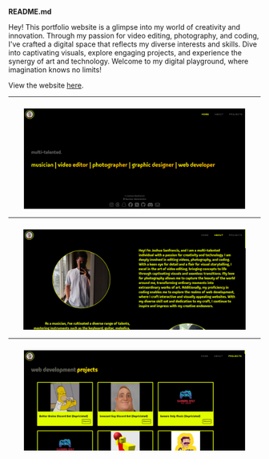 **README.md**

<p background-color="black" align="left">Hey! This portfolio website is a glimpse into my world of creativity and innovation. Through my passion for video editing, photography, and coding, I've crafted a digital space that reflects my diverse interests and skills. Dive into captivating visuals, explore engaging projects, and experience the synergy of art and technology. Welcome to my digital playground, where imagination knows no limits! </p>

View the website [here]([https://bit.ly/js25portfolio]).

___
###


<div align="center">
  <img height="200" src="Screenshot 2024-04-15 000337.png"  />
</div>

___
###

<div align="center">
  <img height="200" src="Screenshot 2024-04-15 000408.png"  />
</div>

___
###

<div align="center">
  <img height="200" src="Screenshot 2024-04-15 000443.png"  />
</div>

###
